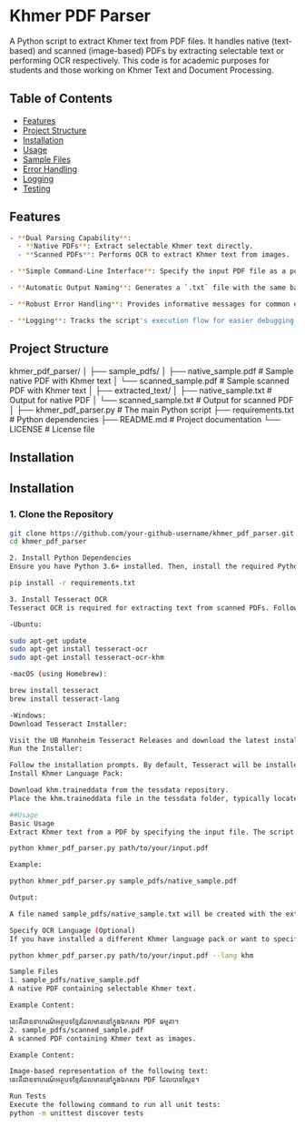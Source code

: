 # Khmer PDF Parser

A Python script to extract Khmer text from PDF files. It handles native (text-based) and scanned (image-based) PDFs by extracting selectable text or performing OCR respectively.
This code is for academic purposes for students and those working on Khmer Text and Document Processing. 

## Table of Contents

- [Features](#features)
- [Project Structure](#project-structure)
- [Installation](#installation)
- [Usage](#usage)
- [Sample Files](#sample-files)
- [Error Handling](#error-handling)
- [Logging](#logging)
- [Testing](#testing)

## Features
```bash
- **Dual Parsing Capability**:
  - **Native PDFs**: Extract selectable Khmer text directly.
  - **Scanned PDFs**: Performs OCR to extract Khmer text from images.

- **Simple Command-Line Interface**: Specify the input PDF file as a positional argument.

- **Automatic Output Naming**: Generates a `.txt` file with the same base name as the input PDF.

- **Robust Error Handling**: Provides informative messages for common errors.

- **Logging**: Tracks the script's execution flow for easier debugging.
```
## Project Structure

khmer_pdf_parser/
│
├── sample_pdfs/
│   ├── native_sample.pdf        # Sample native PDF with Khmer text
│   └── scanned_sample.pdf       # Sample scanned PDF with Khmer text
│
├── extracted_text/
│   ├── native_sample.txt        # Output for native PDF
│   └── scanned_sample.txt       # Output for scanned PDF
│
├── khmer_pdf_parser.py          # The main Python script
├── requirements.txt             # Python dependencies
├── README.md                    # Project documentation
└── LICENSE                      # License file


## Installation

## Installation

### 1. Clone the Repository

```bash
git clone https://github.com/your-github-username/khmer_pdf_parser.git
cd khmer_pdf_parser

2. Install Python Dependencies
Ensure you have Python 3.6+ installed. Then, install the required Python packages using pip:

pip install -r requirements.txt

3. Install Tesseract OCR
Tesseract OCR is required for extracting text from scanned PDFs. Follow the instructions based on your operating system.

-Ubuntu:

sudo apt-get update
sudo apt-get install tesseract-ocr
sudo apt-get install tesseract-ocr-khm

-macOS (using Homebrew):

brew install tesseract
brew install tesseract-lang

-Windows:
Download Tesseract Installer:

Visit the UB Mannheim Tesseract Releases and download the latest installer.
Run the Installer:

Follow the installation prompts. By default, Tesseract will be installed in C:\Program Files\Tesseract-OCR\.
Install Khmer Language Pack:

Download khm.traineddata from the tessdata repository.
Place the khm.traineddata file in the tessdata folder, typically located at C:\Program Files\Tesseract-OCR\tessdata\.

##Usage
Basic Usage
Extract Khmer text from a PDF by specifying the input file. The script will automatically generate a .txt file with the extracted text.

python khmer_pdf_parser.py path/to/your/input.pdf

Example:

python khmer_pdf_parser.py sample_pdfs/native_sample.pdf

Output:

A file named sample_pdfs/native_sample.txt will be created with the extracted Khmer text.

Specify OCR Language (Optional)
If you have installed a different Khmer language pack or want to specify a different language code, use the --lang flag:

python khmer_pdf_parser.py path/to/your/input.pdf --lang khm

Sample Files
1. sample_pdfs/native_sample.pdf
A native PDF containing selectable Khmer text.

Example Content:

នេះគឺជាឧទាហរណ៍អត្ថបទខ្មែរដែលមាននៅក្នុងឯកសារ PDF ធម្មតា។
2. sample_pdfs/scanned_sample.pdf
A scanned PDF containing Khmer text as images.

Example Content:

Image-based representation of the following text:
នេះគឺជាឧទាហរណ៍អត្ថបទខ្មែរដែលមាននៅក្នុងឯកសារ PDF ដែលបានស្កែន។

Run Tests
Execute the following command to run all unit tests:
python -m unittest discover tests
